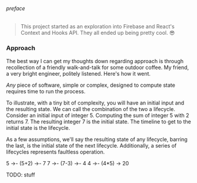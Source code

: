 ###### _preface_

> This project started as an exploration into Firebase and React's Context and Hooks API. They all ended up being pretty cool. 😎

### Approach

The best way I can get my thoughts down regarding approach is through recollection of a friendly walk-and-talk for some outdoor coffee. My friend, a very bright engineer, politely listened. Here's how it went.

_Any_ piece of software, simple or complex, designed to compute state requires time to run the process.

To illustrate, with a tiny bit of complexity, you will have an initial input and the resulting state. We can call the combination of the two a lifecycle. Consider an initial input of integer 5. Computing the sum of integer 5 with 2 returns 7. The resulting integer 7 is the initial state. The timeline to get to the initial state is the lifecycle.

As a few assumptions, we'll say the resulting state of any lifecycle, barring the last, is the initial state of the next lifecycle. Additionally, a series of lifecycles represents faultless operation.

5 ->- (5+2) ->- 7
7 ->- (7-3) ->- 4
4 ->- (4*5) -> 20

TODO: stuff

